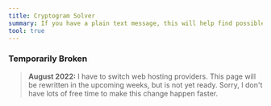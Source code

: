 ```yaml
---
title: Cryptogram Solver
summary: If you have a plain text message, this will help find possible solutions in a matter of seconds.  It works with simple substitution ciphers in plain English only.
tool: true
---
```


### Temporarily Broken

> **August 2022:** I have to switch web hosting providers. This page will be
> rewritten in the upcoming weeks, but is not yet ready. Sorry, I don't have
> lots of free time to make this change happen faster.
